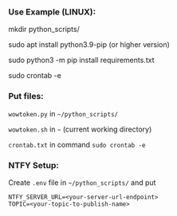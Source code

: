 ### Use Example (LINUX):
mkdir python_scripts/

sudo apt install python3.9-pip (or higher version)

sudo python3 -m pip install requirements.txt

sudo crontab -e

### Put files:
`wowtoken.py` in `~/python_scripts/`

`wowtoken.sh` in `~` (current working directory)

`crontab.txt` in command `sudo crontab -e`


### NTFY Setup:
Create `.env` file in `~/python_scripts/` and put


```
NTFY_SERVER_URL=<your-server-url-endpoint>
TOPIC=<your-topic-to-publish-name>
```